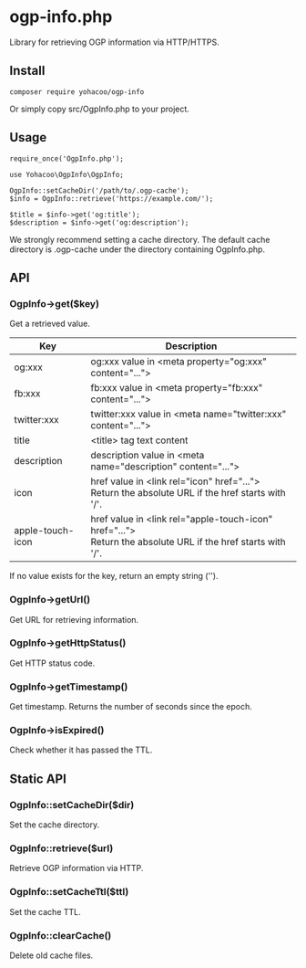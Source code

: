 # ogp-info.php

Library for retrieving OGP information via HTTP/HTTPS.

## Install

```
composer require yohacoo/ogp-info
```

Or simply copy src/OgpInfo.php to your project.

## Usage

```
require_once('OgpInfo.php');

use Yohacoo\OgpInfo\OgpInfo;

OgpInfo::setCacheDir('/path/to/.ogp-cache');
$info = OgpInfo::retrieve('https://example.com/');

$title = $info->get('og:title');
$description = $info->get('og:description');
```

We strongly recommend setting a cache directory.
The default cache directory is .ogp-cache under the directory containing OgpInfo.php.

## API

### OgpInfo->get($key)

Get a retrieved value.

| Key | Description |
| --- | --- |
| og:xxx | og:xxx value in \<meta property="og:xxx" content="..."\> |
| fb:xxx | fb:xxx value in \<meta property="fb:xxx" content="..."\> |
| twitter:xxx | twitter:xxx value in \<meta name="twitter:xxx" content="..."\> |
| title | \<title\> tag text content |
| description | description value in \<meta name="description" content="..."\> |
| icon | href value in \<link rel="icon" href="..."\><br>Return the absolute URL if the href starts with '/'. |
| apple-touch-icon | href value in \<link rel="apple-touch-icon" href="..."\><br>Return the absolute URL if the href starts with '/'. |

If no value exists for the key, return an empty string ('').

### OgpInfo->getUrl()

Get URL for retrieving information.

### OgpInfo->getHttpStatus()

Get HTTP status code.

### OgpInfo->getTimestamp()

Get timestamp.
Returns the number of seconds since the epoch.

### OgpInfo->isExpired()

Check whether it has passed the TTL.

## Static API

### OgpInfo::setCacheDir($dir)

Set the cache directory.

### OgpInfo::retrieve($url)

Retrieve OGP information via HTTP.

### OgpInfo::setCacheTtl($ttl)

Set the cache TTL.

### OgpInfo::clearCache()

Delete old cache files.
